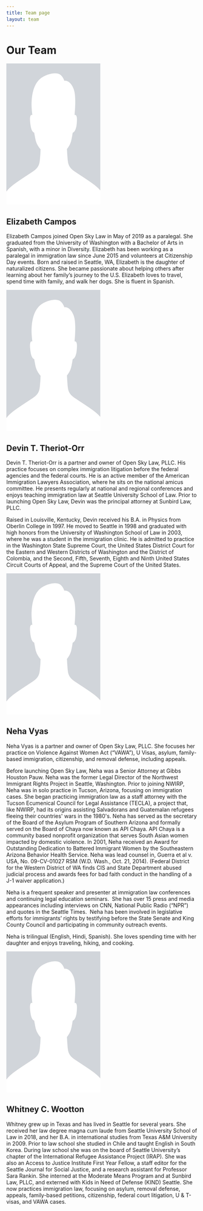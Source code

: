 ```yaml
---
title: Team page
layout: team
---
```

# Our Team

<div class="bio">
<img src="/assets/bio_photo.png" class="bio-photo" alt="Photo of Elizabeth">
<h2>Elizabeth Campos</h2>
<p>
Elizabeth Campos joined Open Sky Law in May of 2019 as a paralegal. She graduated from the University of Washington with a Bachelor of Arts in Spanish, with a minor in Diversity. Elizabeth has been working as a paralegal in immigration law since June 2015 and volunteers at Citizenship Day events. Born and raised in Seattle, WA, Elizabeth is the daughter of naturalized citizens. She became passionate about helping others after learning about her family’s journey to the U.S. Elizabeth loves to travel, spend time with family, and walk her dogs. She is fluent in Spanish.
</p>
</div>

<div class="bio">
<img src="/assets/bio_photo.png" class="bio-photo" alt="Photo of Devin">
<h2>Devin T. Theriot-Orr</h2>
<p>
Devin T. Theriot-Orr is a partner and owner of Open Sky Law, PLLC. His practice focuses on complex immigration litigation before the federal agencies and the federal courts. He is an active member of the American Immigration Lawyers Association, where he sits on the national amicus committee. He presents regularly at national and regional conferences and enjoys teaching immigration law at Seattle University School of Law. Prior to launching Open Sky Law, Devin was the principal attorney at Sunbird Law, PLLC.
</p><p>
Raised in Louisville, Kentucky, Devin received his B.A. in Physics from Oberlin College in 1997. He moved to Seattle in 1998 and graduated with high honors from the University of Washington School of Law in 2003, where he was a student in the immigration clinic. He is admitted to practice in the Washington State Supreme Court, the United States District Court for the Eastern and Western Districts of Washington and the District of Colombia, and the Second, Fifth, Seventh, Eighth and Ninth United States Circuit Courts of Appeal, and the Supreme Court of the United States.
</p>
</div>

<div class="bio">
<img src="/assets/bio_photo.png" class="bio-photo" alt="Photo of Neha">
<h2>Neha Vyas</h2>
<p>
Neha Vyas is a partner and owner of Open Sky Law, PLLC. She focuses her practice on Violence Against Women Act (“VAWA”), U Visas, asylum, family-based immigration, citizenship, and removal defense, including appeals.
</p><p>
Before launching Open Sky Law, Neha was a Senior Attorney  at Gibbs Houston Pauw. Neha was the former Legal Director of the Northwest Immigrant Rights Project in Seattle, Washington. Prior to joining NWIRP, Neha was in solo practice in Tucson, Arizona, focusing on immigration cases. She began practicing immigration law as a staff attorney with the Tucson Ecumenical Council for Legal Assistance (TECLA), a project that, like NWIRP, had its origins assisting Salvadorans and Guatemalan refugees fleeing their countries' wars in the 1980's. Neha has served as the secretary of the Board of the Asylum Program of Southern Arizona and formally served on the Board of Chaya now known as API Chaya. API Chaya is a community based nonprofit organization that serves South Asian women impacted by domestic violence. In 2001, Neha received an Award for Outstanding Dedication to Battered Immigrant Women by the Southeastern Arizona Behavior Health Service. Neha was lead counsel in, Guerra et al v. USA, No. 09-CV-01027 RSM (W.D. Wash., Oct. 21, 2014). (Federal District for the Western District of WA finds CIS and State Department abused judicial process and awards fees for bad faith conduct in the handling of a J-1 waiver application.)
</p><p>
Neha is a frequent speaker and presenter at immigration law conferences and continuing legal education seminars.  She has over 15 press and media appearances including interviews on CNN, National Public Radio (“NPR”) and quotes in the Seattle Times.  Neha has been involved in legislative efforts for immigrants’ rights by testifying before the State Senate and King County Council and participating in community outreach events.
</p><p>
Neha is trilingual (English, Hindi, Spanish). She loves spending time with her daughter and enjoys traveling, hiking, and cooking.
</p>
</div>

<div class="bio">
<img src="/assets/bio_photo.png" class="bio-photo" alt="Photo of Whitney">
<h2>Whitney C. Wootton</h2>
<p>
Whitney grew up in Texas and has lived in Seattle for several years. She received her law degree magna cum laude from Seattle University School of Law in 2018, and her B.A. in international studies from Texas A&M University in 2009. Prior to law school she studied in Chile and taught English in South Korea. During law school she was on the board of Seattle University’s chapter of the International Refugee Assistance Project (IRAP). She was also an Access to Justice Institute First Year Fellow, a staff editor for the Seattle Journal for Social Justice, and a research assistant for Professor Sara Rankin. She interned at the Moderate Means Program and at Sunbird Law, PLLC, and externed with Kids in Need of Defense (KIND) Seattle. She now practices immigration law, focusing on asylum, removal defense, appeals, family-based petitions, citizenship, federal court litigation, U & T-visas, and VAWA cases.
</p>
</div>

